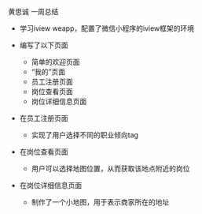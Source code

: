 黄思诚 一周总结

+ 学习iview weapp，配置了微信小程序的iview框架的环境

+ 编写了以下页面

  + 简单的欢迎页面
  + “我的”页面
  + 员工注册页面
  + 岗位查看页面
  + 岗位详细信息页面

+ 在员工注册页面

  + 实现了用户选择不同的职业倾向tag

+ 在岗位查看页面

  + 用户可以选择地图位置，从而获取该地点附近的岗位

+ 在岗位详细信息页面

  + 制作了一个小地图，用于表示商家所在的地址
  
  